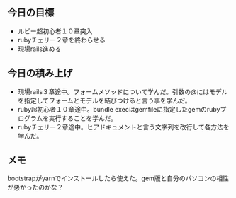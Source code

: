 ## 今日の目標
- ルビー超初心者１０章突入
- rubyチェリー２章を終わらせる
- 現場rails進める

## 今日の積み上げ
- 現場rails３章途中。フォームメソッドについて学んだ。引数の@にはモデルを指定してフォームとモデルを結びつけると言う事を学んだ。
- ruby超初心者１０章途中。bundle execはgemfileに指定したgemのrubyプログラムを実行することを学んだ。
- rubyチェリー２章途中。ヒアドキュメントと言う文字列を改行して各方法を学んだ。

## メモ
bootstrapがyarnでインストールしたら使えた。gem版と自分のパソコンの相性が悪かったのかな？